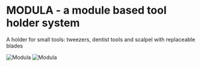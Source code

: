 # MODULA - a module based tool holder system

A holder for small tools: tweezers, dentist tools and scalpel with replaceable blades

![Modula](module.digital.caliper.holder.photo.jpg)
![Modula](module.digital.caliper.holder.jpg)
